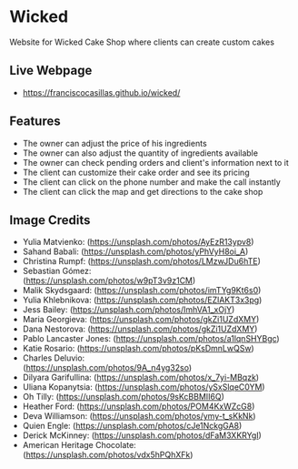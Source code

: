 # Wicked
Website for Wicked Cake Shop where clients can create custom cakes

## Live Webpage 
* https://franciscocasillas.github.io/wicked/

## Features
* The owner can adjust the price of his ingredients
* The owner can also adjust the quantity of ingredients available
* The owner can check pending orders and client's information next to it
* The client can customize their cake order and see its pricing
* The client can click on the phone number and make the call instantly
* The client can click the map and get directions to the cake shop



## Image Credits 

* Yulia Matvienko:
    (https://unsplash.com/photos/AyEzR13ypv8)
* Sahand Babali:
    (https://unsplash.com/photos/yPhVyH8oi_A)
* Christina Rumpf:
    (https://unsplash.com/photos/LMzwJDu6hTE)
* Sebastian Gómez:  
    (https://unsplash.com/photos/w9pT3v9z1CM)
* Malik Skydsgaard: 
    (https://unsplash.com/photos/imTYg9Kt6s0)
* Yulia Khlebnikova: 
    (https://unsplash.com/photos/EZlAKT3x3pg)
* Jess Bailey: 
    (https://unsplash.com/photos/ImhVA1_xOjY)
* Maria Georgieva: 
   (https://unsplash.com/photos/gkZi1UZdXMY)
* Dana Nestorova: 
    (https://unsplash.com/photos/gkZi1UZdXMY)
* Pablo Lancaster Jones: 
    (https://unsplash.com/photos/a1lqnSHYBgc)
* Katie Rosario: 
    (https://unsplash.com/photos/pKsDmnLwQSw)
* Charles Deluvio:  
    (https://unsplash.com/photos/9A_n4yg32so)
* Dilyara Garifullina: 
    (https://unsplash.com/photos/x_7yi-MBqzk)
* Uliana Kopanytsia: 
    (https://unsplash.com/photos/ySxSlqeC0YM)
* Oh Tilly: 
    (https://unsplash.com/photos/9sKcBBMII6Q)
* Heather Ford: 
    (https://unsplash.com/photos/POM4KxWZcG8)
* Deva Williamson: 
    (https://unsplash.com/photos/ymy-t_sKkNk)
* Quien Engle: 
    (https://unsplash.com/photos/cJe1NckgGA8)
* Derick McKinney:
    (https://unsplash.com/photos/dFaM3XKRYgI)
* American Heritage Chocolate:
    (https://unsplash.com/photos/vdx5hPQhXFk)


